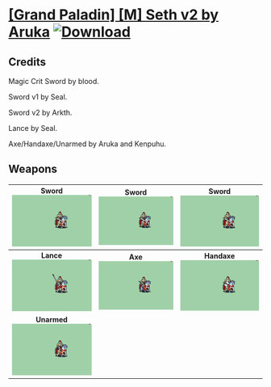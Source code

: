 # [\[Grand Paladin\] \[M\] Seth v2 by Aruka](./) [![Download](https://img.shields.io/badge/Download-Click%20Here!-red)](https://minhaskamal.github.io/DownGit/#/home?url=https://github.com/Klokinator/FE-Repo/tree/main/Battle%20Animations%2FMounted%20-%20Cavs%2C%20Paladins%2C%20Rangers%2F%5BGrand%20Paladin%5D%20%5BM%5D%20Seth%20v2%20by%20Aruka)
## Credits

Magic Crit Sword by blood.

Sword v1 by Seal.

Sword v2 by Arkth.

Lance by Seal.

Axe/Handaxe/Unarmed by Aruka and Kenpuhu.

## Weapons

| <b>Sword</b><br/><img alt="Sword animation" src="./1.%20Sword%20(Magic%20Crit%20Flash)/Sword.gif"/> | <b>Sword</b><br/><img alt="Sword animation" src="./1.%20Sword%20(v1)/Sword.gif"/> | <b>Sword</b><br/><img alt="Sword animation" src="./1.%20Sword%20(v2)/Sword.gif"/> |
| :---: | :---: | :---: |
| <b>Lance</b><br/><img alt="Lance animation" src="./2.%20Lance/Lance.gif"/> | <b>Axe</b><br/><img alt="Axe animation" src="./3.%20Axe/Axe.gif"/> | <b>Handaxe</b><br/><img alt="Handaxe animation" src="./4.%20Handaxe/Handaxe.gif"/> |
| <b>Unarmed</b><br/><img alt="Unarmed animation" src="./8.%20Unarmed/Unarmed.gif"/> |
